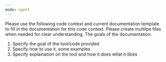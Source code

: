 ```yaml
---
mode: agent
---
```

Please use the following code context and current documentation template to fill in the documentation for this code context. Please create multilpe files when needed for clear understanding.
The goals of the documentation:

1. Specify the goal of the tool/code provided
2. Specify how to use it, some examples
3. Specify explaination on the tool and how it does what it does